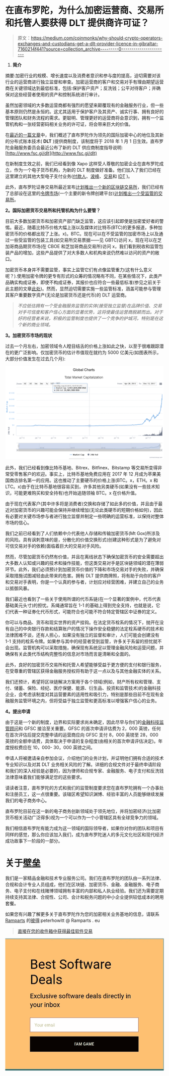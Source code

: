 # 在直布罗陀，为什么加密运营商、交易所和托管人要获得 DLT 提供商许可证？

> 原文：<https://medium.com/coinmonks/why-should-crypto-operators-exchanges-and-custodians-get-a-dlt-provider-licence-in-gibraltar-7160214f441?source=collection_archive---------0----------------------->

1.  **简介**

摘要:加密行业的规模、增长速度以及消费者意识和参与度的提高，迫切需要对该行业的运营商进行独立监督和审查。加密运营商的客户和交易对手有理由期望运营商在关键领域达到最低标准，包括:保护客户资产；反洗钱；公平对待客户；并确保对这些经营者使用的资产和控制系统进行审计。

虽然加密领域的大多数运营商都有强烈的愿望来颠覆现有的金融服务行业，但一些基本原则仍然是永恒的。这尤其适用于保护客户及其资产、诚实行事、拥有良好的管理团队和财务流程的需求。更聪明、管理更好的运营商将会意识到，拥有一个监管机构和一张经营密码相关业务的许可证，将会带来巨大的价值。

在[最近的一篇文章](https://www.linkedin.com/pulse/gibraltar-taking-lead-international-hub-new-peter-howitt/)中，我们概述了直布罗陀作为领先的国际加密中心的地位及其新的分布式账本技术( **DLT** )提供商制度，该制度将于 2018 年 1 月 1 日生效。直布罗陀金融服务委员会最近公布了新的 DLT 供应商制度指导说明:[http://www.fsc.gi/dlt](http://www.fsc.gi/dlt)

在新制度生效之前，我们已经看到像 Xapo 这样受人尊敬的加密企业在直布罗陀成立，作为一个电子货币机构，为新的 DLT 制度做好准备。他们加入了我们已经在这里建立的其他大型电子支付业务([付款人](http://www.payoneereu.com/)、[波峰](https://www.wavecrest.gi/)、[交易](https://www.transactpaymentsltd.com/)和 [IDT](http://www.idtfinance.com/) )。

此外，直布罗陀证券交易所最近宣布[计划推出一个新的区块链交易所](http://www.gbc.gi/news/gibraltar-blockchain-exchange-first-regulated-cryptocurrency-exchange-world)，我们已经有了总部设在这里的[令牌市场](http://www.tokenmarket.net/)(一个主要的新令牌创建平台)[计划推出一个受监管的交易所](https://tokenmarket.net/exchange)。

**2。国际加密货币交易所和托管机构为什么要管？**

目前大多数加密货币和加密资产部门缺乏监管，这应该引起即使是加密爱好者的警惕。最近，随着比特币价格大幅上涨以及媒体对比特币(BTC)的更多报道，多种加密货币的价格都出现了上涨。x)。BTC。现在可以在不受监管的加密市场上以及通过一些受监管的包装工具(如交易所交易票据——见 GBTC)访问 x，现在可以在芝加哥商品期货市场(在 CBOE 和芝加哥商品交易所)访问 x，我们看到税收和监管包装产品的增加，这些产品提供了对大多数人和机构来说仍然难以访问的资产的敞口。

加密货币本身并不需要监管，事实上监管它们有点像监管重力(这有什么意义呢？).使用加密令牌的更专有形式的众筹的情况略有不同，在某些情况下，此类产品确实构成证券，即使不构成证券，其报价也应符合一些最低标准(参见之前关于此主题的文章[此处](/@peterhowitt_15516/the-regulation-of-token-sales-under-international-securities-laws-part-1-9020ecf70552))。然而，显然迫切需要实施一些监管标准，涵盖可能参与管理其客户重要数字资产(无论是加密货币还是代币)的 DLT 运营商。

> *不应低估拥有一个受金融服务监管的实体(接受独立监督)在品牌价值、交易对手可信度和客户信心方面的显著优势，这将使最佳运营商脱颖而出。对于好的经营者来说，积极的监管制度也提供了一个竞争的护城河，特别是在这个新的商业领域。*

**3。加密货币市场的现状**

过去一个月左右，加密领域令人瞠目结舌的价格上涨如此之快，以至于很难跟踪潜在的更广泛影响。仅加密货币的估计市值现在就约为 5000 亿美元(如图表所示，大部分价值发生在过去几个月):

![](img/49d12b514d6bd6815190eb95e0d6c551.png)

此外，我们已经看到像比特币基地、Bitrex、Bitfinex、Bitstamp 等交易所变得非常受零售客户的欢迎。事实上，比特币基地免费应用在 2017 年 12 月成为苹果美国商店排名第一的应用。这也推动了主要硬币的价格上涨(BTC。x，ETH。x 和 LTC。x)由于在比特币基地很容易买到，许多其他另类硬币(如果没有一些技术知识，可能更难购买和安全持有)也开始追随领袖 BTC。x 在价格升值。

由于现在代表客户(其中许多将是消费者)交换和存储了如此多的价值，并且由于最近对加密货币的兴趣可能会保持并继续增加(无论此类硬币的短期价格如何)，因此有必要对关键市场参与者进行独立监督并制定一些明确的运营标准，以保持对整体市场的信心。

我们之前已经看到了人们依赖中介代表他人存储和传输加密货币(Mt Gox)所涉及的风险。具有讽刺意味的是，分散化的价值交换形式(创建这种形式是为了避免对可信交易对手的依赖)面临着巨大的交易对手风险。

然而，尽管加密货币仍然有价值，并且在离线状态下确保加密货币的安全需要超出大多数人认知或兴趣的技术和操作技能，但这类交易对手是区块链领域的潜在薄弱环节。此外，我们必须预计到加密货币价值的下降和市场交易对手的失败，并确保采取措施试图减轻由此带来的危害。拥有 DLT 提供商牌照，将有助于向你的客户和交易对手表明，你是一个认真的参与者，计划应对经营困难，并建立自己的业务以抵御风暴。

我们最近也看到了一些关于使用所谓的代币系链(在一个显著的案例中，代币代表基础美元头寸)的担忧。系绳通常旨在 1-1 的基础上得到完全支持，也就是说，它们代表一种证券化代币形式，可能符合也可能不符合特定管辖区中证券的定义。

你可以与商品、货币和现实世界的资产挂钩。在法定货币栓系的情况下，抛开在没有自己的中央银行存款和结算账户的情况下操作安全稳健的法定栓系硬币的技术和法律困难不谈，还有人担心，如果没有独立的监督和审计，人们可能会创建没有 1-1 支持的栓系令牌。如果参与其中的经营者受到监管，许多关于系留的担忧就不会出现。监管机构可以采取措施，确保现有系统足以管理金融风险和运营问题，并确保有关此类代币结构完整性的信息对市场而言是清晰和全面的。

此外，良好的加密货币交易所和托管人希望能够受益于更方便的支付和银行服务，在受尊重的管辖区获得金融服务授权将有助于这一点以及与其他金融实体的关系。

我们还预计，希望将区块链解决方案用于各个领域(例如，财产所有权和管理、支付、储蓄、保险、经纪、医疗保健、能源、衍生品、投资和监管技术)的金融科技企业，会考虑该制度对其运营要素的适用性和吸引力，特别是那些目前不在现有金融服务监管环境之内，但将受益于独立监管和更高标准以增强客户信心的业务。

**4。提出申请**

由于这是一个新的制度，边界和实际要求尚未确定，因此尽早与你们的[金融科技监管顾问](http://www.ramparts.eu/)和 GFSC 接洽至关重要。GFSC 的首次申请评估费为 2，000 英镑，任何在首次评估后提交完整申请的运营商应向 GFSC 支付 8，000 英镑至 28，000 英镑的全额申请费，具体取决于申请的复杂程度(由相关的首次申请评估决定)。年度授权费应在 10，000- 30，000 英镑之间。

申请人将被邀请亲自参加会议，介绍他们的业务计划，并证明他们拥有合适的技术专业知识以及对其 DLT 业务相关风险的了解。详细的合规文件对于最终申请阶段和我们的深入经验是必要的，因为律师和合规专家、金融服务、电子支付和反洗钱法律意味着我们能够满足您的这些要求。

请读者注意，直布罗陀的方式和我们的监管制度要求您在直布罗陀拥有一个办事处和注册员工，这一点很重要。该辖区希望知识渊博、经验丰富的人员能够继续发展我们的电子商务中心。

直布罗陀目前在这一新的电子商务创新领域处于领先地位，并将加密经济(比加密货币相关活动广泛得多)视为一个可以作为一个小管辖区具有全球竞争力的领域。

我们相信直布罗陀有能力成为这一领域的国际领导者，如果你对你的团队和项目有同样的感觉，那么你应该加入我们，成为直布罗陀迷人的多元文化社区和现代经济成功故事下一阶段的一部分。

# 关于[壁垒](http://www.ramparts.eu/)

我们是一家精品金融和技术专业服务公司。我们在直布罗陀的团队由一系列法律、合规和会计专业人员组成，他们在区块链、加密货币、金融、金融服务、电子商务、电子支付和在线赌博领域拥有丰富的内部和私人执业经验。我们还为需要定期持续支持其法律、合规性、公司、会计和税务问题的中小企业提供较低成本的聘用套餐。

如果您有兴趣了解更多关于直布罗陀作为您的加密相关业务基地的信息，请联系 [Ramparts](https://twitter.com/ramparts_law) 的[彼得](https://www.linkedin.com/in/peterhowitt/):peterhowitt @ Ramparts . eu

> [直接在您的收件箱中获得最佳软件交易](https://coincodecap.com/?utm_source=coinmonks)

[![](img/7c0b3dfdcbfea594cc0ae7d4f9bf6fcb.png)](https://coincodecap.com/?utm_source=coinmonks)